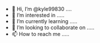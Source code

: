 - 👋 Hi, I’m @kyle99830 ....
- 👀 I’m interested in .....
- 🌱 I’m currently learning .....
- 💞️ I’m looking to collaborate on .....
- 📫 How to reach me .....

<!---
kyle9983/kyle9983 is a ✨ special ✨ repository because its `README.md` (this file) appears on your GitHub profile.
You can click the Preview link to take a look at your changes.
--->
